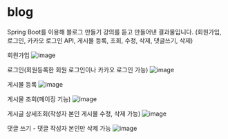 # blog
Spring Boot를 이용해 블로그 만들기 강의를 듣고 만들어낸 결과물입니다.
(회원가입, 로그인, 카카오 로그인 API, 게시물 등록, 조회, 수정, 삭제, 댓글쓰기, 삭제)

회원가입
![image](https://user-images.githubusercontent.com/75581904/159707924-39754187-514d-4ba1-b2a2-7365002d2529.png)

로그인(회원등록한 회원 로그인이나 카카오 로그인 가능)
![image](https://user-images.githubusercontent.com/75581904/159708027-534f032a-a459-4d51-ab6d-9fedcca92624.png)

게시물 등록
![image](https://user-images.githubusercontent.com/75581904/159708122-9836c8ec-4592-4211-9121-48a6599b6605.png)

게시물 조회(페이징 기능)
![image](https://user-images.githubusercontent.com/75581904/159708186-8c63773c-72df-4d07-8e71-3c506a60d976.png)

게시글 상세조회(작성자 본인 게시물 수정, 삭제 가능)
![image](https://user-images.githubusercontent.com/75581904/159708334-9e4c6005-f629-463c-9362-739f55c9069d.png)

댓글 쓰기 - 댓글 작성자 본인만 삭제 가능
![image](https://user-images.githubusercontent.com/75581904/159708669-ff25e530-0c04-4cf7-8fa9-5e13d9cde8ae.png)
